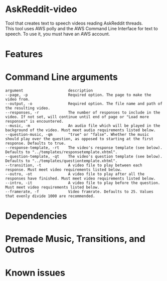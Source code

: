 # AskReddit-video
Tool that creates text to speech videos reading AskReddit threads.  
This tool uses AWS polly and the AWS Command Line Interface for text to speech. To use it, you must have an AWS account.

# Features

# Command Line arguments
```
argument                    description
--page, -p                  Required option. The page to make the video from.
--output, -o                Required option. The file name and path of the resulting video.
--responses, -r             The number of responses to include in the video. If not set, will continue until end of page or "Load more responses" is encountered.
--music, -m                 An audio file which will be played in the background of the video. Must meet audio requirements listed below.
--question-music, -qm       "true" or "false". Whether the music should play over the question, as opposed to starting at the first response. Defaults to true.
--response-template, -rt    The video's response template (see below). Defaults to "../templates/responsetemplate.xhtml".
--question-template, -qt    The video's question template (see below). Defaults to "../templates/questiontemplate.xhtml".
--transition, -t            A video file to play between each response. Must meet video requirements listed below.
--outro, -ot                A video file to play after all the responses have finished. Must meet video requirements listed below.
--intro, -it                A video file to play before the question. Must meet video requirements listed below.
--framerate, -f             Video framrate. Defaults to 25. Values that evenly divide 1000 are recommended.

```

# Dependencies

# Premade Music, Transitions, and Outros

# Known issues
